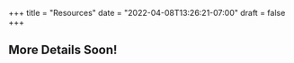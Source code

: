 +++
title = "Resources"
date = "2022-04-08T13:26:21-07:00"
draft = false
+++

## More Details Soon!
